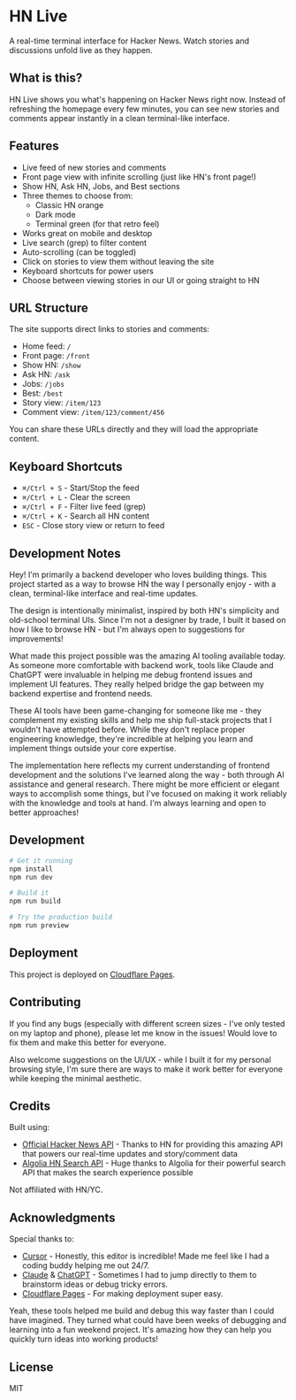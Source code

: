 # HN Live

A real-time terminal interface for Hacker News. Watch stories and discussions unfold live as they happen.

## What is this?

HN Live shows you what's happening on Hacker News right now. Instead of refreshing the homepage every few minutes, you can see new stories and comments appear instantly in a clean terminal-like interface.

## Features

- Live feed of new stories and comments
- Front page view with infinite scrolling (just like HN's front page!)
- Show HN, Ask HN, Jobs, and Best sections
- Three themes to choose from:
  - Classic HN orange
  - Dark mode
  - Terminal green (for that retro feel)
- Works great on mobile and desktop
- Live search (grep) to filter content
- Auto-scrolling (can be toggled)
- Click on stories to view them without leaving the site
- Keyboard shortcuts for power users
- Choose between viewing stories in our UI or going straight to HN

## URL Structure

The site supports direct links to stories and comments:

- Home feed: `/`
- Front page: `/front`
- Show HN: `/show`
- Ask HN: `/ask`
- Jobs: `/jobs`
- Best: `/best`
- Story view: `/item/123`
- Comment view: `/item/123/comment/456`

You can share these URLs directly and they will load the appropriate content.

## Keyboard Shortcuts

- `⌘/Ctrl + S` - Start/Stop the feed
- `⌘/Ctrl + L` - Clear the screen
- `⌘/Ctrl + F` - Filter live feed (grep)
- `⌘/Ctrl + K` - Search all HN content
- `ESC` - Close story view or return to feed

## Development Notes

Hey! I'm primarily a backend developer who loves building things. This project started as a way to browse HN the way I personally enjoy - with a clean, terminal-like interface and real-time updates.

The design is intentionally minimalist, inspired by both HN's simplicity and old-school terminal UIs. Since I'm not a designer by trade, I built it based on how I like to browse HN - but I'm always open to suggestions for improvements!

What made this project possible was the amazing AI tooling available today. As someone more comfortable with backend work, tools like Claude and ChatGPT were invaluable in helping me debug frontend issues and implement UI features. They really helped bridge the gap between my backend expertise and frontend needs.

These AI tools have been game-changing for someone like me - they complement my existing skills and help me ship full-stack projects that I wouldn't have attempted before. While they don't replace proper engineering knowledge, they're incredible at helping you learn and implement things outside your core expertise.

The implementation here reflects my current understanding of frontend development and the solutions I've learned along the way - both through AI assistance and general research. There might be more efficient or elegant ways to accomplish some things, but I've focused on making it work reliably with the knowledge and tools at hand. I'm always learning and open to better approaches!

## Development

```bash
# Get it running
npm install
npm run dev

# Build it
npm run build

# Try the production build
npm run preview
```

## Deployment

This project is deployed on [Cloudflare Pages](https://pages.cloudflare.com/).

## Contributing

If you find any bugs (especially with different screen sizes - I've only tested on my laptop and phone), please let me know in the issues! Would love to fix them and make this better for everyone.

Also welcome suggestions on the UI/UX - while I built it for my personal browsing style, I'm sure there are ways to make it work better for everyone while keeping the minimal aesthetic.

## Credits

Built using:
- [Official Hacker News API](https://github.com/HackerNews/API) - Thanks to HN for providing this amazing API that powers our real-time updates and story/comment data
- [Algolia HN Search API](https://hn.algolia.com/api) - Huge thanks to Algolia for their powerful search API that makes the search experience possible

Not affiliated with HN/YC.

## Acknowledgments

Special thanks to:
- [Cursor](https://cursor.com/) - Honestly, this editor is incredible! Made me feel like I had a coding buddy helping me out 24/7.
- [Claude](https://anthropic.com/claude) & [ChatGPT](https://chat.openai.com) - Sometimes I had to jump directly to them to brainstorm ideas or debug tricky errors.
- [Cloudflare Pages](https://pages.cloudflare.com/) - For making deployment super easy.

Yeah, these tools helped me build and debug this way faster than I could have imagined. They turned what could have been weeks of debugging and learning into a fun weekend project. It's amazing how they can help you quickly turn ideas into working products!

## License

MIT
